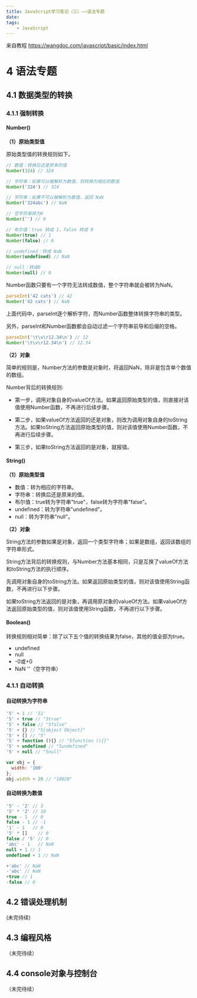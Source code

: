 ```yaml
---
title: JavaScript学习笔记（三）——语法专题
date: 
tags:
    - JavaScript
---
```


来自教程 https://wangdoc.com/javascript/basic/index.html

# 4 语法专题
## 4.1 数据类型的转换
### 4.1.1 强制转换
#### Number()

**（1）原始类型值**

原始类型值的转换规则如下。

```javascript
// 数值：转换后还是原来的值
Number(324) // 324

// 字符串：如果可以被解析为数值，则转换为相应的数值
Number('324') // 324

// 字符串：如果不可以被解析为数值，返回 NaN
Number('324abc') // NaN

// 空字符串转为0
Number('') // 0

// 布尔值：true 转成 1，false 转成 0
Number(true) // 1
Number(false) // 0

// undefined：转成 NaN
Number(undefined) // NaN

// null：转成0
Number(null) // 0
```
Number函数只要有一个字符无法转成数值，整个字符串就会被转为NaN。

```javascript
parseInt('42 cats') // 42
Number('42 cats') // NaN
```
上面代码中，parseInt逐个解析字符，而Number函数整体转换字符串的类型。

另外，parseInt和Number函数都会自动过滤一个字符串前导和后缀的空格。

```javascript
parseInt('\t\v\r12.34\n') // 12
Number('\t\v\r12.34\n') // 12.34
```
**（2）对象**

简单的规则是，Number方法的参数是对象时，将返回NaN，除非是包含单个数值的数组。

Number背后的转换规则:

* 第一步，调用对象自身的valueOf方法。如果返回原始类型的值，则直接对该值使用Number函数，不再进行后续步骤。

* 第二步，如果valueOf方法返回的还是对象，则改为调用对象自身的toString方法。如果toString方法返回原始类型的值，则对该值使用Number函数，不再进行后续步骤。

* 第三步，如果toString方法返回的是对象，就报错。

#### String()

**（1）原始类型值**

* 数值：转为相应的字符串。
* 字符串：转换后还是原来的值。
* 布尔值：true转为字符串"true"，false转为字符串"false"。
* undefined：转为字符串"undefined"。
* null：转为字符串"null"。

**（2）对象**

String方法的参数如果是对象，返回一个类型字符串；如果是数组，返回该数组的字符串形式。

String方法背后的转换规则，与Number方法基本相同，只是互换了valueOf方法和toString方法的执行顺序。

先调用对象自身的toString方法。如果返回原始类型的值，则对该值使用String函数，不再进行以下步骤。

如果toString方法返回的是对象，再调用原对象的valueOf方法。如果valueOf方法返回原始类型的值，则对该值使用String函数，不再进行以下步骤。

#### Boolean()

转换规则相对简单：除了以下五个值的转换结果为false，其他的值全部为true。

* undefined
* null
* -0或+0
* NaN
''（空字符串）

### 4.1.1 自动转换

#### 自动转换为字符串
```javascript
'5' + 1 // '51'
'5' + true // "5true"
'5' + false // "5false"
'5' + {} // "5[object Object]"
'5' + [] // "5"
'5' + function (){} // "5function (){}"
'5' + undefined // "5undefined"
'5' + null // "5null"

var obj = {
  width: '100'
};
obj.width + 20 // "10020"
```

#### 自动转换为数值
```javascript
'5' - '2' // 3
'5' * '2' // 10
true - 1  // 0
false - 1 // -1
'1' - 1   // 0
'5' * []    // 0
false / '5' // 0
'abc' - 1   // NaN
null + 1 // 1
undefined + 1 // NaN

+'abc' // NaN
-'abc' // NaN
+true // 1
-false // 0
```

## 4.2 错误处理机制

(未完待续)

## 4.3 编程风格

（未完待续）
## 4.4 console对象与控制台

（未完待续）

